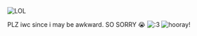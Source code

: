 ![LOL](https://i.imgur.com/3TNcxPd_d.jpeg?maxwidth=520&shape=thumb&fidelity=high)

PLZ iwc since i may be awkward. SO SORRY 😭 
![:3](https://i.imgur.com/14iMdFL.jpeg)
![hooray!](https://i.imgur.com/GBrIoLq.jpeg)
